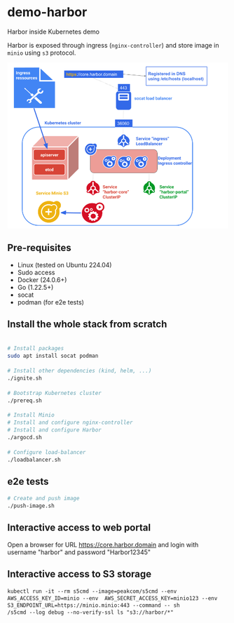 # demo-harbor

Harbor inside Kubernetes demo

Harbor is exposed through ingress (`nginx-controller`) and store image in `minio` using `s3` protocol.

![Harbor demo architecture](demo-harbor.png)

## Pre-requisites

- Linux (tested on Ubuntu 224.04)
- Sudo access
- Docker (24.0.6+)
- Go (1.22.5+)
- socat
- podman (for e2e tests)

## Install the whole stack from scratch

```bash

# Install packages
sudo apt install socat podman

# Install other dependencies (kind, helm, ...)
./ignite.sh

# Bootstrap Kubernetes cluster
./prereq.sh

# Install Minio
# Install and configure nginx-controller
# Install and configure Harbor
./argocd.sh

# Configure load-balancer
./loadbalancer.sh
```

## e2e tests

```bash
# Create and push image
./push-image.sh
```

## Interactive access to web portal

Open a browser for URL https://core.harbor.domain and login with username "harbor" and password "Harbor12345"

## Interactive access to S3 storage

```shell
kubectl run -it --rm s5cmd --image=peakcom/s5cmd --env AWS_ACCESS_KEY_ID=minio --env  AWS_SECRET_ACCESS_KEY=minio123 --env S3_ENDPOINT_URL=https://minio.minio:443 --command -- sh
/s5cmd --log debug --no-verify-ssl ls "s3://harbor/*"
```
